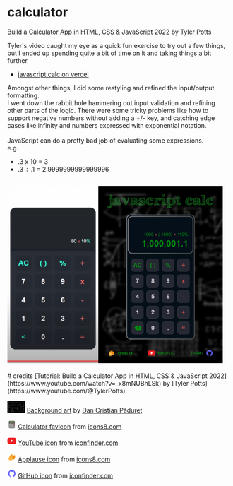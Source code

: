 # calculator
<!-- Building a simple calculator with HTML, CSS &amp; JavaScript -->
[Build a Calculator App in HTML, CSS & JavaScript 2022](https://www.youtube.com/watch?v=_x8mNUBhLSk) by [Tyler Potts](https://www.youtube.com/@TylerPotts)  

Tyler's video caught my eye as a quick fun exercise to try out a few things, but I ended up spending quite a bit of time on it and taking things a bit further.  

* [javascript calc on vercel](https://calculator-steel-one.vercel.app/)  

Amongst other things, I did some restyling and refined the input/output formatting.  
I went down the rabbit hole hammering out input validation and refining other parts of the logic.
There were some tricky problems like how to support negative numbers without adding a +/- key, and catching edge cases like infinity and numbers expressed with exponential notation.  
</br>
JavaScript can do a pretty bad job of evaluating some expressions.  
e.g.  
* .3 x 10 = 3  
* .3 ÷ .1 = 2.9999999999999996  
  
</br>
<img src="images/screenshotVid.png" height="400" /><img src="images/screenshot.png" height="400" />  
</br>
</br>
# credits  
[Tutorial: Build a Calculator App in HTML, CSS & JavaScript 2022](https://www.youtube.com/watch?v=_x8mNUBhLSk) by [Tyler Potts](https://www.youtube.com/@TylerPotts)  

<img src="images/background.jpg" width="40" /> [Background art](https://unsplash.com/photos/h3kuhYUCE9A) by [Dan Cristian Pădureț](https://unsplash.com/@dancristianpaduret)  

<img src="images/favicon.png" width="20" /> [Calculator favicon](https://icons8.com/icon/12780/calculator) from [icons8.com](https://icons8.com/)  

<img src="images/youtube_icon.png" width="20" /> [YouTube icon](https://www.iconfinder.com/icons/1298778/youtube_play_video_icon) from [iconfinder.com](https://www.iconfinder.com/)  

<img src="images/applause_icon.png" width="20" /> [Applause icon](https://icons8.com/icon/12802/applause) from [icons8.com](https://icons8.com/)  

<img src="images/github_icon.png" width="20" /> [GitHub icon](https://www.iconfinder.com/icons/8725822) from [iconfinder.com](https://www.iconfinder.com/)  

